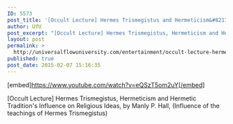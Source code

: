 ```yaml
---
ID: 5573
post_title: '[Occult Lecture] Hermes Trismegistus and Hermeticism&#8217;s Influence on Religious Ideas'
author: UfU
post_excerpt: "[Occult Lecture] Hermes Trismegistus, Hermeticism and Hermetic Tradition's Influence on Religious Ideas, by Manly P. Hall, (Influence of the teachings of Hermes Trismegistus)"
layout: post
permalink: >
  http://universalflowuniversity.com/entertainment/occult-lecture-hermes-trismegistus-and-hermeticisms-influence-on-religious-ideas/
published: true
post_date: 2015-02-07 15:16:35
---
```

[embed]https://www.youtube.com/watch?v=eQSzT5om2uY[/embed]<br>
<p>[Occult Lecture] Hermes Trismegistus, Hermeticism and Hermetic Tradition's Influence on Religious Ideas, by Manly P. Hall, (Influence of the teachings of Hermes Trismegistus)</p>